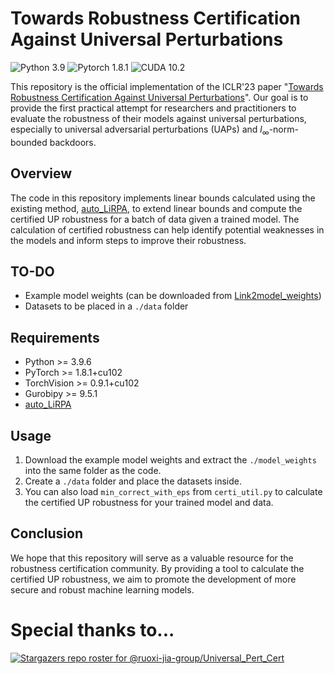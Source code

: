 # Towards Robustness Certification Against Universal Perturbations
![Python 3.9](https://img.shields.io/badge/python-3.9-DodgerBlue.svg?style=plastic)
![Pytorch 1.8.1](https://img.shields.io/badge/pytorch-1.8.1-DodgerBlue.svg?style=plastic)
![CUDA 10.2](https://img.shields.io/badge/cuda-10.2-DodgerBlue.svg?style=plastic)

This repository is the official implementation of the ICLR'23 paper "[Towards Robustness Certification Against Universal Perturbations](https://openreview.net/forum?id=7GEvPKxjtt)". Our goal is to provide the first practical attempt for researchers and practitioners to evaluate the robustness of their models against universal perturbations, especially to universal adversarial perturbations (UAPs) and $l_{\infty}$-norm-bounded backdoors.

## Overview
The code in this repository implements linear bounds calculated using the existing method, [auto_LiRPA](https://github.com/Verified-Intelligence/auto_LiRPA), to extend linear bounds and compute the certified UP robustness for a batch of data given a trained model. The calculation of certified robustness can help identify potential weaknesses in the models and inform steps to improve their robustness.

## TO-DO
- Example model weights (can be downloaded from [Link2model_weights](https://drive.google.com/file/d/1HACz7XpmGn7IdaS90MOg3sbg5J93J1Hz/view?usp=share_link))
- Datasets to be placed in a `./data` folder

## Requirements
+ Python >= 3.9.6
+ PyTorch >= 1.8.1+cu102
+ TorchVision >= 0.9.1+cu102
+ Gurobipy >= 9.5.1
+ [auto_LiRPA](https://github.com/Verified-Intelligence/auto_LiRPA)

## Usage
1. Download the example model weights and extract the `./model_weights` into the same folder as the code. 
2. Create a `./data` folder and place the datasets inside. 
3. You can also load `min_correct_with_eps` from `certi_util.py` to calculate the certified UP robustness for your trained model and data.

## Conclusion
We hope that this repository will serve as a valuable resource for the robustness certification community. By providing a tool to calculate the certified UP robustness, we aim to promote the development of more secure and robust machine learning models.


# Special thanks to...
[![Stargazers repo roster for @ruoxi-jia-group/Universal_Pert_Cert](https://reporoster.com/stars/ruoxi-jia-group/Universal_Pert_Cert)](https://github.com/ruoxi-jia-group/Universal_Pert_Cert/stargazers)
